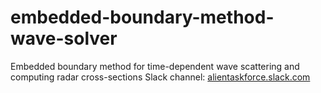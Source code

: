 # embedded-boundary-method-wave-solver
Embedded boundary method for time-dependent wave scattering and computing radar cross-sections
Slack channel: [alientaskforce.slack.com](alientaskforce.slack.com)

